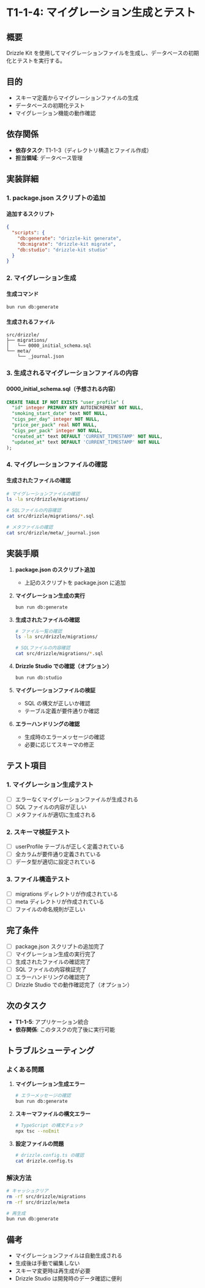 # T1-1-4: マイグレーション生成とテスト

## 概要

Drizzle Kit を使用してマイグレーションファイルを生成し、データベースの初期化とテストを実行する。

## 目的

- スキーマ定義からマイグレーションファイルの生成
- データベースの初期化テスト
- マイグレーション機能の動作確認

## 依存関係

- **依存タスク**: T1-1-3（ディレクトリ構造とファイル作成）
- **担当領域**: データベース管理

## 実装詳細

### 1. package.json スクリプトの追加

#### 追加するスクリプト

```json
{
  "scripts": {
    "db:generate": "drizzle-kit generate",
    "db:migrate": "drizzle-kit migrate",
    "db:studio": "drizzle-kit studio"
  }
}
```

### 2. マイグレーション生成

#### 生成コマンド

```bash
bun run db:generate
```

#### 生成されるファイル

```
src/drizzle/
├── migrations/
│   └── 0000_initial_schema.sql
└── meta/
    └── _journal.json
```

### 3. 生成されるマイグレーションファイルの内容

#### 0000_initial_schema.sql（予想される内容）

```sql
CREATE TABLE IF NOT EXISTS "user_profile" (
  "id" integer PRIMARY KEY AUTOINCREMENT NOT NULL,
  "smoking_start_date" text NOT NULL,
  "cigs_per_day" integer NOT NULL,
  "price_per_pack" real NOT NULL,
  "cigs_per_pack" integer NOT NULL,
  "created_at" text DEFAULT 'CURRENT_TIMESTAMP' NOT NULL,
  "updated_at" text DEFAULT 'CURRENT_TIMESTAMP' NOT NULL
);
```

### 4. マイグレーションファイルの確認

#### 生成されたファイルの確認

```bash
# マイグレーションファイルの確認
ls -la src/drizzle/migrations/

# SQLファイルの内容確認
cat src/drizzle/migrations/*.sql

# メタファイルの確認
cat src/drizzle/meta/_journal.json
```

## 実装手順

1. **package.json のスクリプト追加**

   - 上記のスクリプトを package.json に追加

2. **マイグレーション生成の実行**

   ```bash
   bun run db:generate
   ```

3. **生成されたファイルの確認**

   ```bash
   # ファイル一覧の確認
   ls -la src/drizzle/migrations/

   # SQLファイルの内容確認
   cat src/drizzle/migrations/*.sql
   ```

4. **Drizzle Studio での確認（オプション）**

   ```bash
   bun run db:studio
   ```

5. **マイグレーションファイルの検証**

   - SQL の構文が正しいか確認
   - テーブル定義が要件通りか確認

6. **エラーハンドリングの確認**
   - 生成時のエラーメッセージの確認
   - 必要に応じてスキーマの修正

## テスト項目

### 1. マイグレーション生成テスト

- [ ] エラーなくマイグレーションファイルが生成される
- [ ] SQL ファイルの内容が正しい
- [ ] メタファイルが適切に生成される

### 2. スキーマ検証テスト

- [ ] userProfile テーブルが正しく定義されている
- [ ] 全カラムが要件通り定義されている
- [ ] データ型が適切に設定されている

### 3. ファイル構造テスト

- [ ] migrations ディレクトリが作成されている
- [ ] meta ディレクトリが作成されている
- [ ] ファイルの命名規則が正しい

## 完了条件

- [ ] package.json スクリプトの追加完了
- [ ] マイグレーション生成の実行完了
- [ ] 生成されたファイルの確認完了
- [ ] SQL ファイルの内容検証完了
- [ ] エラーハンドリングの確認完了
- [ ] Drizzle Studio での動作確認完了（オプション）

## 次のタスク

- **T1-1-5**: アプリケーション統合
- **依存関係**: このタスクの完了後に実行可能

## トラブルシューティング

### よくある問題

1. **マイグレーション生成エラー**

   ```bash
   # エラーメッセージの確認
   bun run db:generate
   ```

2. **スキーマファイルの構文エラー**

   ```bash
   # TypeScript の構文チェック
   npx tsc --noEmit
   ```

3. **設定ファイルの問題**
   ```bash
   # drizzle.config.ts の確認
   cat drizzle.config.ts
   ```

### 解決方法

```bash
# キャッシュクリア
rm -rf src/drizzle/migrations
rm -rf src/drizzle/meta

# 再生成
bun run db:generate
```

## 備考

- マイグレーションファイルは自動生成される
- 生成後は手動で編集しない
- スキーマ変更時は再生成が必要
- Drizzle Studio は開発時のデータ確認に便利
